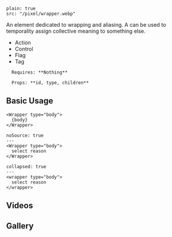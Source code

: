 ```image
plain: true
src: "/pixel/wrapper.webp"
```
An element dedicated to wrapping and aliasing. A <wrapper> can be used to temporality assign collective meaning to something else.
  - Action
  - Control
  - Flag
  - Tag

```hint
  Requires: **Nothing**

  Props: **id, type, children**
```

## Basic Usage
```code|lang-jsx,span-3
<Wrapper type="body">
  {body}
</Wrapper>
```
```react|span-3
noSource: true
---
<Wrapper type="body">
  select reason
</Wrapper>
```
```code|lang-html,span-6
collapsed: true
---
<wrapper type="body">
  select reason
</wrapper>
```

## Videos

## Gallery
